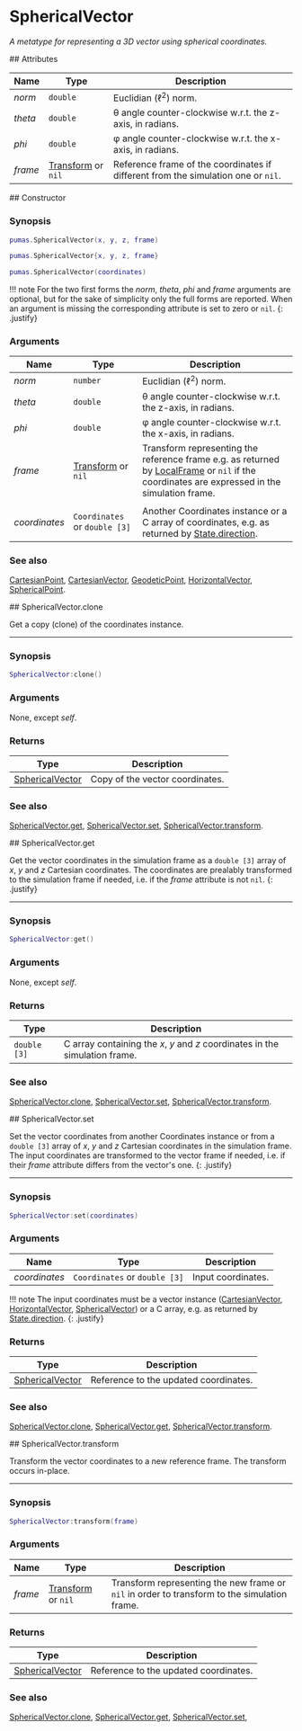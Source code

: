 # SphericalVector
_A metatype for representing a 3D vector using spherical coordinates._


<div markdown="1" class="shaded-box fancy">
## Attributes

|Name|Type|Description|
|----|----|-----------|
|*norm* |`double`| Euclidian (&#8467;<sup>2</sup>) norm. |
|*theta*|`double`| &theta; angle counter-clockwise w.r.t. the z-axis, in radians.|
|*phi*  |`double`| &phi; angle counter-clockwise w.r.t. the x-axis, in radians. |
|*frame*|[Transform](Transform.md) or `nil`| Reference frame of the coordinates if different from the simulation one or `nil`.|
</div>


<div markdown="1" class="shaded-box fancy">
## Constructor

### Synopsis

```lua
pumas.SphericalVector(x, y, z, frame)

pumas.SphericalVector{x, y, z, frame}

pumas.SphericalVector(coordinates)
```

!!! note
    For the two first forms the *norm*, *theta*, *phi* and *frame* arguments are
    optional, but for the sake of simplicity only the full forms are reported.
    When an argument is missing the corresponding attribute is set to zero or
    `nil`.
    {: .justify}

### Arguments

|Name|Type|Description|
|----|----|-----------|
|*norm* |`number` | Euclidian (&#8467;<sup>2</sup>) norm. |
|*theta*|`double`| &theta; angle counter-clockwise w.r.t. the z-axis, in radians.|
|*phi*  |`double`| &phi; angle counter-clockwise w.r.t. the x-axis, in radians. |
|*frame*|[Transform](Transform.md) or `nil`| Transform representing the reference frame e.g. as returned by [LocalFrame](LocalFrame.md) or `nil` if the coordinates are expressed in the simulation frame.|
||||
|*coordinates*|`Coordinates` or `double [3]`| Another Coordinates instance or a C array of coordinates, e.g. as returned by [State.direction](../simulation/State.md:#attributes). |

### See also

[CartesianPoint](CartesianPoint.md),
[CartesianVector](CartesianVector.md),
[GeodeticPoint](GeodeticPoint.md),
[HorizontalVector](HorizontalVector.md),
[SphericalPoint](SphericalPoint.md).
</div>


<div markdown="1" class="shaded-box fancy">
## SphericalVector.clone

Get a copy (clone) of the coordinates instance.

---

### Synopsis

```lua
SphericalVector:clone()
```

### Arguments

None, except *self*.

### Returns

|Type|Description|
|----|-----------|
|[SphericalVector](SphericalVector.md)| Copy of the vector coordinates.|

### See also

[SphericalVector.get](#sphericalvectorget),
[SphericalVector.set](#sphericalvectorset),
[SphericalVector.transform](#sphericalvectortransform).
</div>


<div markdown="1" class="shaded-box fancy">
## SphericalVector.get

Get the vector coordinates in the simulation frame as a `double [3]` array of
*x*, *y* and *z* Cartesian coordinates. The coordinates are prealably
transformed to the simulation frame if needed, i.e.  if the *frame* attribute is
not `nil`.
{: .justify}

---

### Synopsis

```lua
SphericalVector:get()
```

### Arguments

None, except *self*.

### Returns

|Type|Description|
|----|-----------|
|`double [3]`| C array containing the *x*, *y* and *z* coordinates in the simulation frame.|

### See also

[SphericalVector.clone](#sphericalvectorclone),
[SphericalVector.set](#sphericalvectorset),
[SphericalVector.transform](#sphericalvectortransform).

</div>


<div markdown="1" class="shaded-box fancy">
## SphericalVector.set

Set the vector coordinates from another Coordinates instance or from a `double [3]`
array of *x*, *y* and *z* Cartesian coordinates in the simulation frame. The
input coordinates are transformed to the vector frame if needed, i.e.  if their
*frame* attribute differs from the vector's one.
{: .justify}

---

### Synopsis

```lua
SphericalVector:set(coordinates)
```

### Arguments

|Name|Type|Description|
|----|----|-----------|
|*coordinates*|`Coordinates` or `double [3]`| Input coordinates.|

!!! note
    The input coordinates must be a vector instance
    ([CartesianVector](CartesianVector.md), [HorizontalVector](HorizontalVector.md),
    [SphericalVector](SphericalVector.md)) or a C array, e.g. as returned by
    [State.direction](../simulation/State.md#attributes).
    {: .justify}

### Returns

|Type|Description|
|----|-----------|
|[SphericalVector](SphericalVector.md)| Reference to the updated coordinates.|

### See also

[SphericalVector.clone](#sphericalvectorclone),
[SphericalVector.get](#sphericalvectorget),
[SphericalVector.transform](#sphericalvectortransform).
</div>


<div markdown="1" class="shaded-box fancy">
## SphericalVector.transform

Transform the vector coordinates to a new reference frame. The transform occurs
in-place.

---

### Synopsis

```lua
SphericalVector:transform(frame)
```

### Arguments

|Name|Type|Description|
|----|----|-----------|
|*frame*|[Transform](Transform.md) or `nil`| Transform representing the new frame or `nil` in order to transform to the simulation frame.|

### Returns

|Type|Description|
|----|-----------|
|[SphericalVector](SphericalVector.md)| Reference to the updated coordinates.|

### See also

[SphericalVector.clone](#sphericalvectorclone),
[SphericalVector.get](#sphericalvectorget),
[SphericalVector.set](#sphericalvectorset),
</div>
